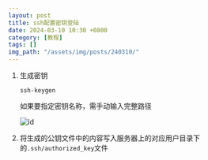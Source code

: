 ```yaml
---
layout: post
title: ssh配置密钥登陆
date: 2024-03-10 10:30 +0800
category: [教程]
tags: []
img_path: "/assets/img/posts/240310/"
---
```


1. 生成密钥

    ```console
    ssh-keygen
    ```

    如果要指定密钥名称，需手动输入完整路径

    ![id](image.png)

2. 将生成的公钥文件中的内容写入服务器上的对应用户目录下的`.ssh/authorized_key`文件
